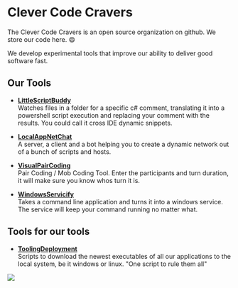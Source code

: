 # Clever Code Cravers

The Clever Code Cravers is an open source organization on github.
We store our code here. :smile:

We develop experimental tools that improve our ability to deliver good software fast.


## Our Tools

- **[LittleScriptBuddy](https://github.com/CleverCodeCravers/LittleScriptBuddy)** <br>Watches files in a folder for a specific c# comment, translating it into a powershell script execution and replacing your comment with the results. You could call it cross IDE dynamic snippets.

- **[LocalAppNetChat](https://github.com/CleverCodeCravers/LocalNetAppChat)** <br> A server, a client and a bot helping you to create a dynamic network out of a bunch of scripts and hosts.

- **[VisualPairCoding](https://github.com/CleverCodeCravers/VisualPairCoding)** <br>Pair Coding / Mob Coding Tool. Enter the participants and turn duration, it will make sure you know whos turn it is.

- **[WindowsServicify](https://github.com/CleverCodeCravers/WindowsServicify)** <br>Takes a command line application and turns it into a windows service. The service will keep your command running no matter what.

## Tools for our tools

- **[ToolingDeployment](https://github.com/CleverCodeCravers/ToolingDeployment)** <br>Scripts to download the newest executables of all our applications to the local system, be it windows or linux. "One script to rule them all"



![](https://komarev.com/ghpvc/?username=CleverCodeCravers)
